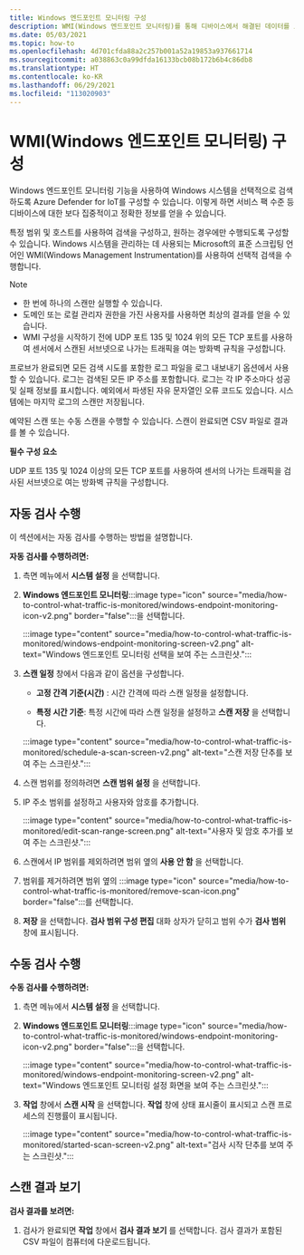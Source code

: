 ```yaml
---
title: Windows 엔드포인트 모니터링 구성
description: WMI(Windows 엔드포인트 모니터링)를 통해 디바이스에서 해결된 데이터를 보강합니다.
ms.date: 05/03/2021
ms.topic: how-to
ms.openlocfilehash: 4d701cfda88a2c257b001a52a19853a937661714
ms.sourcegitcommit: a038863c0a99dfda16133bcb08b172b6b4c86db8
ms.translationtype: HT
ms.contentlocale: ko-KR
ms.lasthandoff: 06/29/2021
ms.locfileid: "113020903"
---
```

# <a name="configure-windows-endpoint-monitoring-wmi"></a>WMI(Windows 엔드포인트 모니터링) 구성

Windows 엔드포인트 모니터링 기능을 사용하여 Windows 시스템을 선택적으로 검색하도록 Azure Defender for IoT를 구성할 수 있습니다. 이렇게 하면 서비스 팩 수준 등 디바이스에 대한 보다 집중적이고 정확한 정보를 얻을 수 있습니다.

특정 범위 및 호스트를 사용하여 검색을 구성하고, 원하는 경우에만 수행되도록 구성할 수 있습니다. Windows 시스템을 관리하는 데 사용되는 Microsoft의 표준 스크립팅 언어인 WMI(Windows Management Instrumentation)를 사용하여 선택적 검색을 수행합니다.

> [!NOTE]
> - 한 번에 하나의 스캔만 실행할 수 있습니다.
> - 도메인 또는 로컬 관리자 권한을 가진 사용자를 사용하면 최상의 결과를 얻을 수 있습니다.
> - WMI 구성을 시작하기 전에 UDP 포트 135 및 1024 위의 모든 TCP 포트를 사용하여 센서에서 스캔된 서브넷으로 나가는 트래픽을 여는 방화벽 규칙을 구성합니다.

프로브가 완료되면 모든 검색 시도를 포함한 로그 파일을 로그 내보내기 옵션에서 사용할 수 있습니다. 로그는 검색된 모든 IP 주소를 포함합니다. 로그는 각 IP 주소마다 성공 및 실패 정보를 표시합니다. 예외에서 파생된 자유 문자열인 오류 코드도 있습니다. 시스템에는 마지막 로그의 스캔만 저장됩니다.

예약된 스캔 또는 수동 스캔을 수행할 수 있습니다. 스캔이 완료되면 CSV 파일로 결과를 볼 수 있습니다.

**필수 구성 요소**

UDP 포트 135 및 1024 이상의 모든 TCP 포트를 사용하여 센서의 나가는 트래픽을 검사된 서브넷으로 여는 방화벽 규칙을 구성합니다.

## <a name="perform-an-automatic-scan"></a>자동 검사 수행

이 섹션에서는 자동 검사를 수행하는 방법을 설명합니다.

**자동 검사를 수행하려면:**

1. 측면 메뉴에서 **시스템 설정** 을 선택합니다.

2. **Windows 엔드포인트 모니터링**:::image type="icon" source="media/how-to-control-what-traffic-is-monitored/windows-endpoint-monitoring-icon-v2.png" border="false":::을 선택합니다.

    :::image type="content" source="media/how-to-control-what-traffic-is-monitored/windows-endpoint-monitoring-screen-v2.png" alt-text="Windows 엔드포인트 모니터링 선택을 보여 주는 스크린샷.":::

3. **스캔 일정** 창에서 다음과 같이 옵션을 구성합니다.

      - **고정 간격 기준(시간)** : 시간 간격에 따라 스캔 일정을 설정합니다.

      - **특정 시간 기준**: 특정 시간에 따라 스캔 일정을 설정하고 **스캔 저장** 을 선택합니다.

    :::image type="content" source="media/how-to-control-what-traffic-is-monitored/schedule-a-scan-screen-v2.png" alt-text="스캔 저장 단추를 보여 주는 스크린샷.":::

4. 스캔 범위를 정의하려면 **스캔 범위 설정** 을 선택합니다.

5. IP 주소 범위를 설정하고 사용자와 암호를 추가합니다.

    :::image type="content" source="media/how-to-control-what-traffic-is-monitored/edit-scan-range-screen.png" alt-text="사용자 및 암호 추가를 보여 주는 스크린샷.":::

6. 스캔에서 IP 범위를 제외하려면 범위 옆의 **사용 안 함** 을 선택합니다.

7. 범위를 제거하려면 범위 옆의 :::image type="icon" source="media/how-to-control-what-traffic-is-monitored/remove-scan-icon.png" border="false":::를 선택합니다.

8. **저장** 을 선택합니다. **검사 범위 구성 편집** 대화 상자가 닫히고 범위 수가 **검사 범위** 창에 표시됩니다.

## <a name="perform-a-manual-scan"></a>수동 검사 수행

**수동 검사를 수행하려면:**

1. 측면 메뉴에서 **시스템 설정** 을 선택합니다.

2. **Windows 엔드포인트 모니터링**:::image type="icon" source="media/how-to-control-what-traffic-is-monitored/windows-endpoint-monitoring-icon-v2.png" border="false":::을 선택합니다.

    :::image type="content" source="media/how-to-control-what-traffic-is-monitored/windows-endpoint-monitoring-screen-v2.png" alt-text="Windows 엔드포인트 모니터링 설정 화면을 보여 주는 스크린샷.":::

3. **작업** 창에서 **스캔 시작** 을 선택합니다. **작업** 창에 상태 표시줄이 표시되고 스캔 프로세스의 진행률이 표시됩니다.

    :::image type="content" source="media/how-to-control-what-traffic-is-monitored/started-scan-screen-v2.png" alt-text="검사 시작 단추를 보여 주는 스크린샷.":::

## <a name="view-scan-results"></a>스캔 결과 보기

**검사 결과를 보려면:**

1. 검사가 완료되면 **작업** 창에서 **검사 결과 보기** 를 선택합니다. 검사 결과가 포함된 CSV 파일이 컴퓨터에 다운로드됩니다.